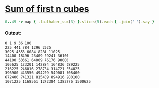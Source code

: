 [1]: https://rosettacode.org/wiki/Sum_of_first_n_cubes

# [Sum of first n cubes][1]

```ruby
0..49 -> map { .faulhaber_sum(3) }.slices(5).each { .join(' ').say }
```

#### Output:
```
0 1 9 36 100
225 441 784 1296 2025
3025 4356 6084 8281 11025
14400 18496 23409 29241 36100
44100 53361 64009 76176 90000
105625 123201 142884 164836 189225
216225 246016 278784 314721 354025
396900 443556 494209 549081 608400
672400 741321 815409 894916 980100
1071225 1168561 1272384 1382976 1500625
```
